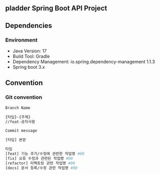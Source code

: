 ## pladder Spring Boot API Project

## Dependencies
### Environment
- Java Version: 17
- Build Tool: Gradle
- Dependency Management: io.spring.dependency-management 1.1.3
- Spring boot 3.x


## Convention
### Git convention


```bash
Branch Name

{타입}-{주제}
//feat-공지사항

Commit message

[타입] 본문

타입
[feat] 기능 추가/수정에 관련한 작업명 #00
[fix] 오류 수정과 관련된 작업명 #00
[refactor] 리팩토링 관련 작업명 #00
[docs] 문서 등록/수정 관련 작업명 #00

```

<br>  
